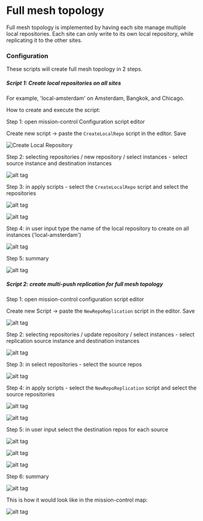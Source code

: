Full mesh topology
==========================

Full mesh topology is implemented by having each site manage multiple local repositories. 
Each site can only write to its own local repository, while replicating it to the other sites. 

### Configuration

These scripts will create full mesh topology in 2 steps. 

##### Script 1: Create local repositories on all sites 
For example, 'local-amsterdam' on Amsterdam, Bangkok, and Chicago.

How to create and execute the script:

Step 1: open mission-control Configuration script editor 

Create new script -> paste the `CreateLocalRepo` script in the editor. Save

![Create Local Repository](../StarTopology/screenshots/CreateLocalRepoScript.jpg)

Step 2: selecting repositories / new repository / select instances - select source instance and destination instances

![alt tag](screenshots/NewRepo0.jpg)

Step 3: in apply scripts - select the `CreateLocalRepo` script and select the repositories 

![alt tag](screenshots/NewRepo1.jpg)

![alt tag](screenshots/NewRepo2.jpg)

Step 4: in user input type the name of the local repository to create on all instances ('local-amsterdam')

![alt tag](screenshots/NewRepo3.jpg)

Step 5: summary 

![alt tag](screenshots/NewRepo4.jpg)

##### Script 2: create multi-push replication for full mesh topology

Step 1: open mission-control configuration script editor 

Create new Script -> paste the `NewRepoReplication` script in the editor. Save

![alt tag](screenshots/NewReplicationScript.jpg)

Step 2: selecting repositories / update repository / select instances - select replication source instance and destination instances

![alt tag](screenshots/UpdateRepo0.jpg)

Step 3: in select repositories - select the source repos

![alt tag](screenshots/UpdateRepo1.jpg)

Step 4: in apply scripts - select the `NewRepoReplication` script and select the source repositories

![alt tag](screenshots/UpdateRepo2.jpg)

![alt tag](screenshots/UpdateRepo3.jpg)

Step 5: in user input select the destination repos for each source

![alt tag](screenshots/UpdateRepo4.jpg)

![alt tag](screenshots/UpdateRepo5.jpg)

![alt tag](screenshots/UpdateRepo6.jpg)

Step 6: summary

![alt tag](screenshots/UpdateRepo7.jpg)

This is how it would look like in the mission-control map:

![alt tag](screenshots/FullMeshMap.jpg)
